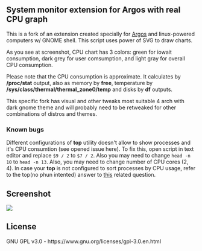 <h2>System monitor extension for Argos with real CPU graph</h2>

This is a fork of an extension created specially for [Argos](https://github.com/p-e-w/argos) and linux-powered computers w/ GNOME shell.
This script uses power of SVG to draw charts.

As you see at screenshot, CPU chart has 3 colors: green for iowait consumption, dark grey for user comsumption, and light gray for overall CPU consumption.

Please note that the CPU consumption is approximate. It calculates by **/proc/stat** output, also as memory by **free**, temperature by **/sys/class/thermal/thermal_zone0/temp** and disks by **df** outputs.

This specific fork has visual and other tweaks most suitable 4 arch with dark gnome theme and will probably need to be retweaked for other combinations of distros and themes.

<h3>Known bugs</h3>

Different configurations of **top** utility doesn't allow to show processes and it's CPU consumtion (see opened issue here).
To fix this, open script in text editor and replace `$9 / 2` to `$7 / 2`. Also you may need to change `head -n 10` to `head -n 13`.
Also, you may need to change number of CPU cores (2, 4).
In case your **top** is not configured to sort processes by CPU usage, refer to the top(no phun intented) answer to [this](https://unix.stackexchange.com/questions/158584/change-tops-sorting-back-to-cpu) related question.
<h2>Screenshot</h2>

![](https://raw.githubusercontent.com/WhiteheadV/sysinfo/master/screen.png)

<h2>License</h2>
GNU GPL v3.0 - https://www.gnu.org/licenses/gpl-3.0.en.html
